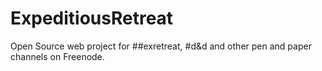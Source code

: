 ExpeditiousRetreat
==================

Open Source web project for ##exretreat, #d&d and other pen and paper channels on Freenode.
